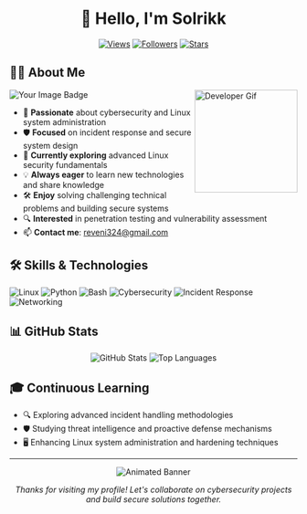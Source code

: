 <div align="center">

# 👋 Hello, I'm Solrikk

[![Views](https://komarev.com/ghpvc/?username=solrikk&color=blue&style=flat&label=Profile+Views)](https://github.com/solrikk)
[![Followers](https://img.shields.io/github/followers/solrikk?style=flat&color=blue&label=Followers)](https://github.com/solrikk)
[![Stars](https://img.shields.io/github/stars/solrikk?affiliations=OWNER%2CCOLLABORATOR&style=social&label=Total+Stars)](https://github.com/solrikk)

</div>

## 👨‍💻 About Me

<img align="right" width="180" src="https://raw.githubusercontent.com/TheDudeThatCode/TheDudeThatCode/master/Assets/Developer.gif" alt="Developer Gif"/>

<img src="https://tryhackme-badges.s3.amazonaws.com/reveni324.png" alt="Your Image Badge" />

- 🔭 **Passionate** about cybersecurity and Linux system administration
- 🛡️ **Focused** on incident response and secure system design
- 🌱 **Currently exploring** advanced Linux security fundamentals
- 💡 **Always eager** to learn new technologies and share knowledge
- 🛠️ **Enjoy** solving challenging technical problems and building secure systems
- 🔍 **Interested** in penetration testing and vulnerability assessment
- 📫 **Contact me**: [reveni324@gmail.com](mailto:reveni324@gmail.com)

## 🛠️ Skills & Technologies

![Linux](https://img.shields.io/badge/-Linux-FCC624?style=for-the-badge&logo=linux&logoColor=black)
![Python](https://img.shields.io/badge/-Python-3776AB?style=for-the-badge&logo=python&logoColor=white)
![Bash](https://img.shields.io/badge/-Bash-4EAA25?style=for-the-badge&logo=gnu-bash&logoColor=white)
![Cybersecurity](https://img.shields.io/badge/-Cybersecurity-276DC3?style=for-the-badge&logo=shield&logoColor=white)
![Incident Response](https://img.shields.io/badge/-Incident_Response-E34F26?style=for-the-badge&logo=fire&logoColor=white)
![Networking](https://img.shields.io/badge/-Networking-0078D4?style=for-the-badge&logo=cisco&logoColor=white)

## 📊 GitHub Stats

<div align="center">
  <img src="https://github-readme-stats.vercel.app/api?username=solrikk&show_icons=true&theme=dark" alt="GitHub Stats" />
  <img src="https://github-readme-stats.vercel.app/api/top-langs/?username=solrikk&layout=compact&theme=dark" alt="Top Languages" />
</div>

## 🎓 Continuous Learning

- 🔍 Exploring advanced incident handling methodologies
- 🛡️ Studying threat intelligence and proactive defense mechanisms
- 🖥️ Enhancing Linux system administration and hardening techniques

---

<div align="center">
  <img src="https://raw.githubusercontent.com/trinib/trinib/a5f17399d881c5651a89bfe4a621014b08346cf0/images/marquee.svg" alt="Animated Banner">
  
  <i>Thanks for visiting my profile! Let's collaborate on cybersecurity projects and build secure solutions together.</i>
</div>
